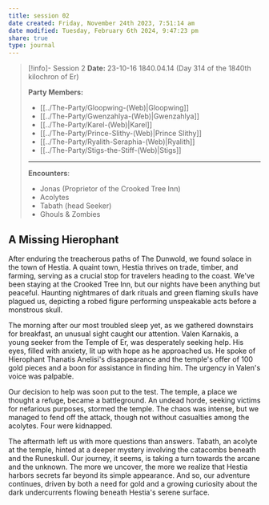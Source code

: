 ```yaml
---
title: session 02
date created: Friday, November 24th 2023, 7:51:14 am
date modified: Tuesday, February 6th 2024, 9:47:23 pm
share: true
type: journal
---
```



> [!info]- Session 2 **Date:** 23-10-16 1840.04.14 (Day 314 of the 1840th kilochron of Er) 
>
> **Party Members:**
> 
> - [[../The-Party/Gloopwing-(Web)|Gloopwing]]
> - [[../The-Party/Gwenzahlya-(Web)|Gwenzahlya]]
> - [[../The-Party/Karel-(Web)|Karel]]
> - [[../The-Party/Prince-Slithy-(Web)|Prince Slithy]]
> - [[../The-Party/Ryalith-Seraphia-(Web)|Ryalith]]
> - [[../The-Party/Stigs-the-Stiff-(Web)|Stigs]]
> 
> ---
> 
> **Encounters**:
> - Jonas (Proprietor of the Crooked Tree Inn)
> - Acolytes
> - Tabath (head Seeker)
> - Ghouls & Zombies

## A Missing Hierophant 

After enduring the treacherous paths of The Dunwold, we found solace in the town of Hestia. A quaint town, Hestia thrives on trade, timber, and farming, serving as a crucial stop for travelers heading to the coast. We've been staying at the Crooked Tree Inn, but our nights have been anything but peaceful. Haunting nightmares of dark rituals and green flaming skulls have plagued us, depicting a robed figure performing unspeakable acts before a monstrous skull.

The morning after our most troubled sleep yet, as we gathered downstairs for breakfast, an unusual sight caught our attention. Valen Karnakis, a young seeker from the Temple of Er, was desperately seeking help. His eyes, filled with anxiety, lit up with hope as he approached us. He spoke of Hierophant Thanatis Anelisi's disappearance and the temple's offer of 100 gold pieces and a boon for assistance in finding him. The urgency in Valen's voice was palpable.

Our decision to help was soon put to the test. The temple, a place we thought a refuge, became a battleground. An undead horde, seeking victims for nefarious purposes, stormed the temple. The chaos was intense, but we managed to fend off the attack, though not without casualties among the acolytes. Four were kidnapped. 

The aftermath left us with more questions than answers. Tabath, an acolyte at the temple, hinted at a deeper mystery involving the catacombs beneath and the Runeskull. Our journey, it seems, is taking a turn towards the arcane and the unknown. The more we uncover, the more we realize that Hestia harbors secrets far beyond its simple appearance. And so, our adventure continues, driven by both a need for gold and a growing curiosity about the dark undercurrents flowing beneath Hestia's serene surface.